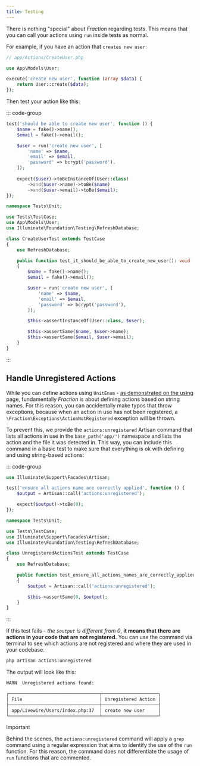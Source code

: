 ```yaml
---
title: Testing
---
```


There is nothing "special" about _Fraction_ regarding tests. This means that you can call your actions using `run` inside tests as normal. 

For example, if you have an action that `creates new user`: 

```php
// app/Actions/CreateUser.php

use App\Models\User;

execute('create new user', function (array $data) {
    return User::create($data);
});
```

Then test your action like this:

::: code-group

```php {5} [PestPHP]
test('should be able to create new user', function () {
    $name = fake()->name();
    $email = fake()->email();

    $user = run('create new user', [
        'name' => $name,
        'email' => $email,
        'password' => bcrypt('password'),
    ]);
    
    expect($user)->toBeInstanceOf(User::class)
        ->and($user->name)->toBe($name)
        ->and($user->email)->toBe($email);
});
```

```php {16} [PhpUnit]
namespace Tests\Unit;

use Tests\TestCase;
use App\Models\User;
use Illuminate\Foundation\Testing\RefreshDatabase;

class CreateUserTest extends TestCase
{
    use RefreshDatabase;

    public function test_it_should_be_able_to_create_new_user(): void
    {
        $name = fake()->name();
        $email = fake()->email();

        $user = run('create new user', [
            'name' => $name,
            'email' => $email,
            'password' => bcrypt('password'),
        ]);

        $this->assertInstanceOf(User::class, $user);

        $this->assertSame($name, $user->name);
        $this->assertSame($email, $user->email);
    }
}
```

:::

## Handle Unregistered Actions

While you can define actions using `UnitEnum` - [as demonstrated on the using](/using#problem-solution) page, fundamentally _Fraction_ is about defining actions based on string names. For this reason, you can accidentally make typos that throw exceptions, because when an action in use has not been registered, a `\Fraction\Exceptions\ActionNotRegistered` exception will be thrown.

To prevent this, we provide the `actions:unregistered` Artisan command that lists all actions in use in the `base_path('app/')` namespace and lists the action and the file it was detected in. This way, you can include this command in a basic test to make sure that everything is ok with defining and using string-based actions:

::: code-group

```php {4} [PestPHP]
use Illuminate\Support\Facades\Artisan;

test('ensure all actions name are correctly applied', function () {
    $output = Artisan::call('actions:unregistered');

    expect($output)->toBe(0);
});
```

```php {13} [PhpUnit]
namespace Tests\Unit;

use Tests\TestCase;
use Illuminate\Support\Facades\Artisan;
use Illuminate\Foundation\Testing\RefreshDatabase;

class UnregisteredActionsTest extends TestCase
{
    use RefreshDatabase;

    public function test_ensure_all_actions_names_are_correctly_applied(): void
    {
        $output = Artisan::call('actions:unregistered');

        $this->assertSame(0, $output);
    }
}
```

:::

If this test fails - _the `$output` is different from 0_, **it means that there are actions in your code that are not registered.** You can use the command via terminal to see which actions are not registered and where they are used in your codebase.

```bash
php artisan actions:unregistered
```

The output will look like this:

```txt
WARN  Unregistered actions found:

┌──────────────────────────────────┬─────────────────────┐
│ File                             │ Unregistered Action │
├──────────────────────────────────┼─────────────────────┤
│ app/Livewire/Users/Index.php:37  │ create new user     │
└──────────────────────────────────┴─────────────────────┘
```

> [!IMPORTANT]
> Behind the scenes, the `actions:unregistered` command will apply a `grep` command using a regular expression that aims to identify the use of the `run` function. For this reason, the command does not differentiate the usage of `run` functions that are commented.
